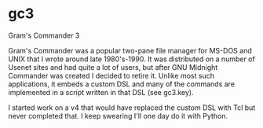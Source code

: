 # gc3
Gram's Commander 3

Gram's Commander was a popular two-pane file manager for MS-DOS and UNIX that I wrote around late 1980's-1990. It was distributed on a number of Usenet sites and had quite a lot of users, but after GNU Midnight Commander was created I decided to retire it. Unlike most such applications, it embeds a custom DSL and many of the commands are implemented in a script written in that DSL (see gc3.key).

I started work on a v4 that would have replaced the custom DSL with Tcl but never completed that. I keep swearing I'll one day do it with Python.

